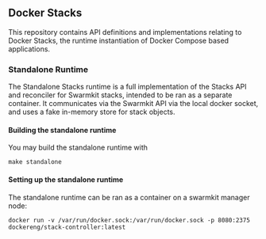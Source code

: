 ## Docker Stacks

This repository contains API definitions and implementations relating
to Docker Stacks, the runtime instantiation of Docker Compose based
applications.


### Standalone Runtime

The Standalone Stacks runtime is a full implementation of the Stacks API and
reconciler for Swarmkit stacks, intended to be ran as a separate container. It
communicates via the Swarmkit API via the local docker socket, and uses a fake
in-memory store for stack objects.

#### Building the standalone runtime

You may build the standalone runtime with

```
make standalone
```

#### Setting up the standalone runtime

The standalone runtime can be ran as a container on a swarmkit manager node:

```
docker run -v /var/run/docker.sock:/var/run/docker.sock -p 8080:2375 dockereng/stack-controller:latest
```
